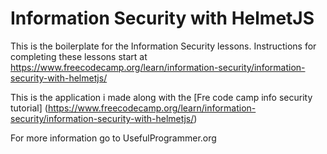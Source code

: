 # Information Security with HelmetJS

This is the boilerplate for the Information Security lessons. Instructions for completing these lessons start at https://www.freecodecamp.org/learn/information-security/information-security-with-helmetjs/

This is the application i made along with the [Fre code camp info security tutorial] (https://www.freecodecamp.org/learn/information-security/information-security-with-helmetjs/)

For more information go to UsefulProgrammer.org